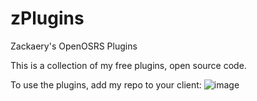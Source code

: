 # zPlugins
Zackaery's OpenOSRS Plugins

This is a collection of my free plugins, open source code.

To use the plugins, add my repo to your client: ![image](https://user-images.githubusercontent.com/52867497/147375977-52997d72-5a92-4857-8cd3-cce22094a3b9.png)

